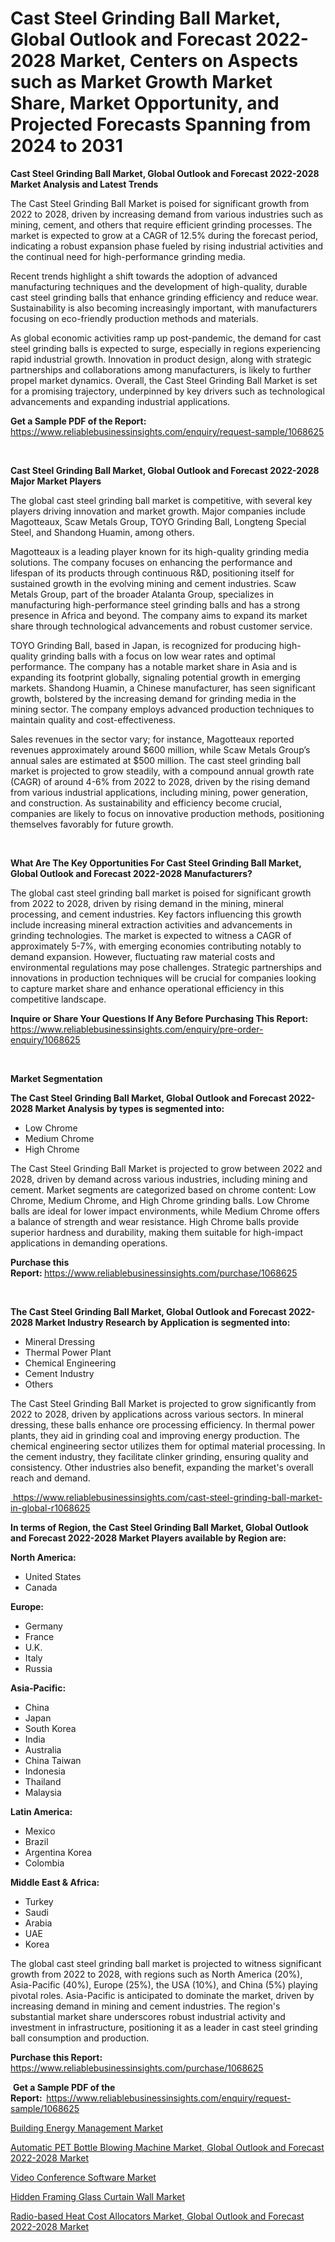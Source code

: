 <p><h1>Cast Steel Grinding Ball Market, Global Outlook and Forecast 2022-2028 Market, Centers on Aspects such as Market Growth Market Share, Market Opportunity, and Projected Forecasts Spanning from 2024 to 2031</h1></p><p><strong>Cast Steel Grinding Ball Market, Global Outlook and Forecast 2022-2028 Market Analysis and Latest Trends</strong></p>
<p><p>The Cast Steel Grinding Ball Market is poised for significant growth from 2022 to 2028, driven by increasing demand from various industries such as mining, cement, and others that require efficient grinding processes. The market is expected to grow at a CAGR of 12.5% during the forecast period, indicating a robust expansion phase fueled by rising industrial activities and the continual need for high-performance grinding media.</p><p>Recent trends highlight a shift towards the adoption of advanced manufacturing techniques and the development of high-quality, durable cast steel grinding balls that enhance grinding efficiency and reduce wear. Sustainability is also becoming increasingly important, with manufacturers focusing on eco-friendly production methods and materials.</p><p>As global economic activities ramp up post-pandemic, the demand for cast steel grinding balls is expected to surge, especially in regions experiencing rapid industrial growth. Innovation in product design, along with strategic partnerships and collaborations among manufacturers, is likely to further propel market dynamics. Overall, the Cast Steel Grinding Ball Market is set for a promising trajectory, underpinned by key drivers such as technological advancements and expanding industrial applications.</p></p>
<p><strong>Get a Sample PDF of the Report:&nbsp;</strong> <a href="https://www.reliablebusinessinsights.com/enquiry/request-sample/1068625">https://www.reliablebusinessinsights.com/enquiry/request-sample/1068625</a></p>
<p>&nbsp;</p>
<p><strong>Cast Steel Grinding Ball Market, Global Outlook and Forecast 2022-2028 Major Market Players</strong></p>
<p><p>The global cast steel grinding ball market is competitive, with several key players driving innovation and market growth. Major companies include Magotteaux, Scaw Metals Group, TOYO Grinding Ball, Longteng Special Steel, and Shandong Huamin, among others.</p><p>Magotteaux is a leading player known for its high-quality grinding media solutions. The company focuses on enhancing the performance and lifespan of its products through continuous R&D, positioning itself for sustained growth in the evolving mining and cement industries. Scaw Metals Group, part of the broader Atalanta Group, specializes in manufacturing high-performance steel grinding balls and has a strong presence in Africa and beyond. The company aims to expand its market share through technological advancements and robust customer service.</p><p>TOYO Grinding Ball, based in Japan, is recognized for producing high-quality grinding balls with a focus on low wear rates and optimal performance. The company has a notable market share in Asia and is expanding its footprint globally, signaling potential growth in emerging markets. Shandong Huamin, a Chinese manufacturer, has seen significant growth, bolstered by the increasing demand for grinding media in the mining sector. The company employs advanced production techniques to maintain quality and cost-effectiveness.</p><p>Sales revenues in the sector vary; for instance, Magotteaux reported revenues approximately around $600 million, while Scaw Metals Group’s annual sales are estimated at $500 million. The cast steel grinding ball market is projected to grow steadily, with a compound annual growth rate (CAGR) of around 4-6% from 2022 to 2028, driven by the rising demand from various industrial applications, including mining, power generation, and construction. As sustainability and efficiency become crucial, companies are likely to focus on innovative production methods, positioning themselves favorably for future growth.</p></p>
<p>&nbsp;</p>
<p><strong>What Are The Key Opportunities For Cast Steel Grinding Ball Market, Global Outlook and Forecast 2022-2028 Manufacturers?</strong></p>
<p><p>The global cast steel grinding ball market is poised for significant growth from 2022 to 2028, driven by rising demand in the mining, mineral processing, and cement industries. Key factors influencing this growth include increasing mineral extraction activities and advancements in grinding technologies. The market is expected to witness a CAGR of approximately 5-7%, with emerging economies contributing notably to demand expansion. However, fluctuating raw material costs and environmental regulations may pose challenges. Strategic partnerships and innovations in production techniques will be crucial for companies looking to capture market share and enhance operational efficiency in this competitive landscape.</p></p>
<p><strong>Inquire or Share Your Questions If Any Before Purchasing This Report:</strong> <a href="https://www.reliablebusinessinsights.com/enquiry/pre-order-enquiry/1068625">https://www.reliablebusinessinsights.com/enquiry/pre-order-enquiry/1068625</a></p>
<p>&nbsp;</p>
<p><strong>Market Segmentation</strong></p>
<p><strong>The Cast Steel Grinding Ball Market, Global Outlook and Forecast 2022-2028 Market Analysis by types is segmented into:</strong></p>
<p><ul><li>Low Chrome</li><li>Medium Chrome</li><li>High Chrome</li></ul></p>
<p><p>The Cast Steel Grinding Ball Market is projected to grow between 2022 and 2028, driven by demand across various industries, including mining and cement. Market segments are categorized based on chrome content: Low Chrome, Medium Chrome, and High Chrome grinding balls. Low Chrome balls are ideal for lower impact environments, while Medium Chrome offers a balance of strength and wear resistance. High Chrome balls provide superior hardness and durability, making them suitable for high-impact applications in demanding operations.</p></p>
<p><strong>Purchase this Report:&nbsp;</strong><a href="https://www.reliablebusinessinsights.com/purchase/1068625">https://www.reliablebusinessinsights.com/purchase/1068625</a></p>
<p>&nbsp;</p>
<p><strong>The Cast Steel Grinding Ball Market, Global Outlook and Forecast 2022-2028 Market Industry Research by Application is segmented into:</strong></p>
<p><ul><li>Mineral Dressing</li><li>Thermal Power Plant</li><li>Chemical Engineering</li><li>Cement Industry</li><li>Others</li></ul></p>
<p><p>The Cast Steel Grinding Ball Market is projected to grow significantly from 2022 to 2028, driven by applications across various sectors. In mineral dressing, these balls enhance ore processing efficiency. In thermal power plants, they aid in grinding coal and improving energy production. The chemical engineering sector utilizes them for optimal material processing. In the cement industry, they facilitate clinker grinding, ensuring quality and consistency. Other industries also benefit, expanding the market's overall reach and demand.</p></p>
<p><a href="https://www.reliablebusinessinsights.com/cast-steel-grinding-ball-market-in-global-r1068625">&nbsp;https://www.reliablebusinessinsights.com/cast-steel-grinding-ball-market-in-global-r1068625</a></p>
<p><strong>In terms of Region, the Cast Steel Grinding Ball Market, Global Outlook and Forecast 2022-2028 Market Players available by Region are:</strong></p>
<p>
    <p> <strong> North America: </strong>
        <ul>
            <li>United States</li>
            <li>Canada</li>
        </ul>
        </p> 
    <p> <strong> Europe: </strong>
        <ul>
            <li>Germany</li>
            <li>France</li>
            <li>U.K.</li>
            <li>Italy</li>
            <li>Russia</li>
        </ul>
        </p> 
    <p> <strong> Asia-Pacific: </strong>
        <ul>
            <li>China</li>
            <li>Japan</li>
            <li>South Korea</li>
            <li>India</li>
            <li>Australia</li>
            <li>China Taiwan</li>
            <li>Indonesia</li>
            <li>Thailand</li>
            <li>Malaysia</li>
        </ul>
        </p> 
    <p> <strong> Latin America: </strong>
        <ul>
            <li>Mexico</li>
            <li>Brazil</li>
            <li>Argentina Korea</li>
            <li>Colombia</li>
        </ul>
        </p> 
    <p> <strong> Middle East & Africa: </strong>
        <ul>
            <li>Turkey</li>
            <li>Saudi</li>
            <li>Arabia</li>
            <li>UAE</li>
            <li>Korea</li>
        </ul>
    </p>
    </p>
<p><p>The global cast steel grinding ball market is projected to witness significant growth from 2022 to 2028, with regions such as North America (20%), Asia-Pacific (40%), Europe (25%), the USA (10%), and China (5%) playing pivotal roles. Asia-Pacific is anticipated to dominate the market, driven by increasing demand in mining and cement industries. The region's substantial market share underscores robust industrial activity and investment in infrastructure, positioning it as a leader in cast steel grinding ball consumption and production.</p></p>
<p><strong>Purchase this Report: </strong><a href="https://www.reliablebusinessinsights.com/purchase/1068625">https://www.reliablebusinessinsights.com/purchase/1068625</a></p>
<p>&nbsp;<strong>Get a Sample PDF of the Report:&nbsp;&nbsp;</strong><a href="https://www.reliablebusinessinsights.com/enquiry/request-sample/1068625">https://www.reliablebusinessinsights.com/enquiry/request-sample/1068625</a></p>
<p><strong></strong></p>
<p><p><a href="https://www.linkedin.com/pulse/global-building-energy-management-market-focus-application-pmhuc?trackingId=VuRUKGgFR9GNKVzeW%2FmN%2Fg%3D%3D">Building Energy Management Market</a></p><p><a href="https://github.com/dlwlxxqs71/Market-Research-Report-List-1/blob/main/automatic-pet-bottle-blowing-machine-market-global-outlook-and-forecast-2022-2028-market.md">Automatic PET Bottle Blowing Machine Market, Global Outlook and Forecast 2022-2028 Market</a></p><p><a href="https://www.linkedin.com/pulse/strategic-roadmap-global-video-conference-software-market-ozzce?trackingId=WQbGbo1ZTFynjJP546sl9Q%3D%3D">Video Conference Software Market</a></p><p><a href="https://issuu.com/reportprime-2/docs/hidden-framing-glass-curtain-wall-m_c9a2e2623f6dce">Hidden Framing Glass Curtain Wall Market</a></p><p><a href="https://github.com/kaiserrayhan25/Market-Research-Report-List-2/blob/main/radio-based-heat-cost-allocators-market-global-outlook-and-forecast-2022-2028-market.md">Radio-based Heat Cost Allocators Market, Global Outlook and Forecast 2022-2028 Market</a></p></p>